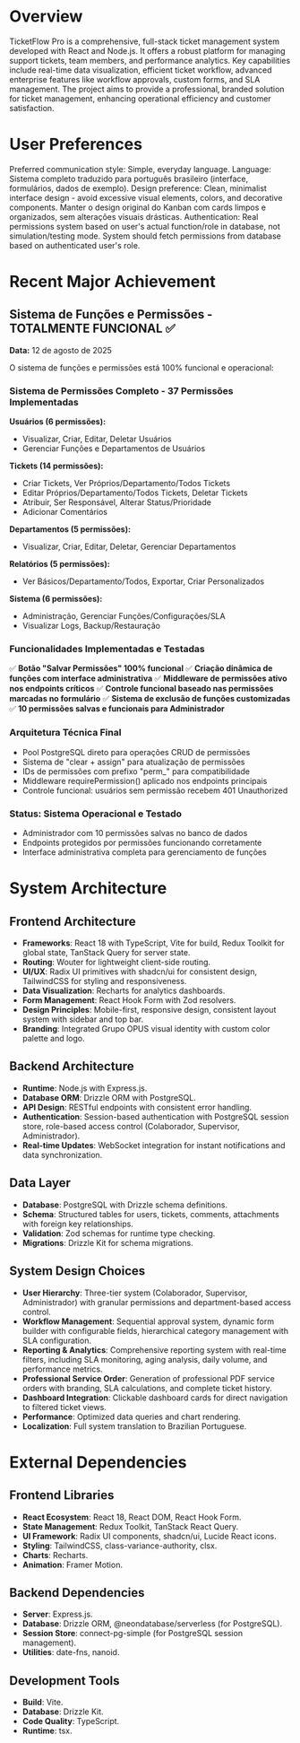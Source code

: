 # Overview

TicketFlow Pro is a comprehensive, full-stack ticket management system developed with React and Node.js. It offers a robust platform for managing support tickets, team members, and performance analytics. Key capabilities include real-time data visualization, efficient ticket workflow, advanced enterprise features like workflow approvals, custom forms, and SLA management. The project aims to provide a professional, branded solution for ticket management, enhancing operational efficiency and customer satisfaction.

# User Preferences

Preferred communication style: Simple, everyday language.
Language: Sistema completo traduzido para português brasileiro (interface, formulários, dados de exemplo).
Design preference: Clean, minimalist interface design - avoid excessive visual elements, colors, and decorative components. Manter o design original do Kanban com cards limpos e organizados, sem alterações visuais drásticas.
Authentication: Real permissions system based on user's actual function/role in database, not simulation/testing mode. System should fetch permissions from database based on authenticated user's role.

# Recent Major Achievement

## Sistema de Funções e Permissões - TOTALMENTE FUNCIONAL ✅
**Data:** 12 de agosto de 2025

O sistema de funções e permissões está 100% funcional e operacional:

### Sistema de Permissões Completo - 37 Permissões Implementadas
**Usuários (6 permissões):**
- Visualizar, Criar, Editar, Deletar Usuários
- Gerenciar Funções e Departamentos de Usuários

**Tickets (14 permissões):**  
- Criar Tickets, Ver Próprios/Departamento/Todos Tickets
- Editar Próprios/Departamento/Todos Tickets, Deletar Tickets
- Atribuir, Ser Responsável, Alterar Status/Prioridade
- Adicionar Comentários

**Departamentos (5 permissões):**
- Visualizar, Criar, Editar, Deletar, Gerenciar Departamentos

**Relatórios (5 permissões):**
- Ver Básicos/Departamento/Todos, Exportar, Criar Personalizados

**Sistema (6 permissões):**
- Administração, Gerenciar Funções/Configurações/SLA
- Visualizar Logs, Backup/Restauração

### Funcionalidades Implementadas e Testadas
✅ **Botão "Salvar Permissões" 100% funcional**
✅ **Criação dinâmica de funções com interface administrativa**
✅ **Middleware de permissões ativo nos endpoints críticos**
✅ **Controle funcional baseado nas permissões marcadas no formulário**
✅ **Sistema de exclusão de funções customizadas**
✅ **10 permissões salvas e funcionais para Administrador**

### Arquitetura Técnica Final
- Pool PostgreSQL direto para operações CRUD de permissões
- Sistema de "clear + assign" para atualização de permissões
- IDs de permissões com prefixo "perm_" para compatibilidade
- Middleware requirePermission() aplicado nos endpoints principais
- Controle funcional: usuários sem permissão recebem 401 Unauthorized

### Status: Sistema Operacional e Testado
- Administrador com 10 permissões salvas no banco de dados
- Endpoints protegidos por permissões funcionando corretamente
- Interface administrativa completa para gerenciamento de funções

# System Architecture

## Frontend Architecture
- **Frameworks**: React 18 with TypeScript, Vite for build, Redux Toolkit for global state, TanStack Query for server state.
- **Routing**: Wouter for lightweight client-side routing.
- **UI/UX**: Radix UI primitives with shadcn/ui for consistent design, TailwindCSS for styling and responsiveness.
- **Data Visualization**: Recharts for analytics dashboards.
- **Form Management**: React Hook Form with Zod resolvers.
- **Design Principles**: Mobile-first, responsive design, consistent layout system with sidebar and top bar.
- **Branding**: Integrated Grupo OPUS visual identity with custom color palette and logo.

## Backend Architecture
- **Runtime**: Node.js with Express.js.
- **Database ORM**: Drizzle ORM with PostgreSQL.
- **API Design**: RESTful endpoints with consistent error handling.
- **Authentication**: Session-based authentication with PostgreSQL session store, role-based access control (Colaborador, Supervisor, Administrador).
- **Real-time Updates**: WebSocket integration for instant notifications and data synchronization.

## Data Layer
- **Database**: PostgreSQL with Drizzle schema definitions.
- **Schema**: Structured tables for users, tickets, comments, attachments with foreign key relationships.
- **Validation**: Zod schemas for runtime type checking.
- **Migrations**: Drizzle Kit for schema migrations.

## System Design Choices
- **User Hierarchy**: Three-tier system (Colaborador, Supervisor, Administrador) with granular permissions and department-based access control.
- **Workflow Management**: Sequential approval system, dynamic form builder with configurable fields, hierarchical category management with SLA configuration.
- **Reporting & Analytics**: Comprehensive reporting system with real-time filters, including SLA monitoring, aging analysis, daily volume, and performance metrics.
- **Professional Service Order**: Generation of professional PDF service orders with branding, SLA calculations, and complete ticket history.
- **Dashboard Integration**: Clickable dashboard cards for direct navigation to filtered ticket views.
- **Performance**: Optimized data queries and chart rendering.
- **Localization**: Full system translation to Brazilian Portuguese.

# External Dependencies

## Frontend Libraries
- **React Ecosystem**: React 18, React DOM, React Hook Form.
- **State Management**: Redux Toolkit, TanStack React Query.
- **UI Framework**: Radix UI components, shadcn/ui, Lucide React icons.
- **Styling**: TailwindCSS, class-variance-authority, clsx.
- **Charts**: Recharts.
- **Animation**: Framer Motion.

## Backend Dependencies
- **Server**: Express.js.
- **Database**: Drizzle ORM, @neondatabase/serverless (for PostgreSQL).
- **Session Store**: connect-pg-simple (for PostgreSQL session management).
- **Utilities**: date-fns, nanoid.

## Development Tools
- **Build**: Vite.
- **Database**: Drizzle Kit.
- **Code Quality**: TypeScript.
- **Runtime**: tsx.
